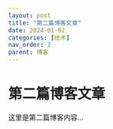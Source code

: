 ```yaml
---
layout: post  
title: "第二篇博客文章"
date: 2024-01-02
categories: [技术]
nav_order: 2
parent: 博客
---
```


# 第二篇博客文章

这里是第二篇博客内容...